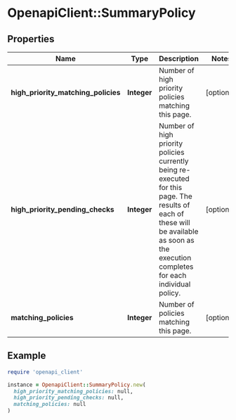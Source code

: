 # OpenapiClient::SummaryPolicy

## Properties

| Name | Type | Description | Notes |
| ---- | ---- | ----------- | ----- |
| **high_priority_matching_policies** | **Integer** | Number of high priority policies matching this page. | [optional] |
| **high_priority_pending_checks** | **Integer** | Number of high priority policies currently being re-executed for this page. The results of each of these will be available as soon as the execution completes for each individual policy. | [optional] |
| **matching_policies** | **Integer** | Number of policies matching this page. | [optional] |

## Example

```ruby
require 'openapi_client'

instance = OpenapiClient::SummaryPolicy.new(
  high_priority_matching_policies: null,
  high_priority_pending_checks: null,
  matching_policies: null
)
```

